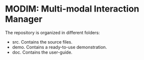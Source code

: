 # MODIM: Multi-modal Interaction Manager #

The repository is organized in different folders:
- src. Contains the source files. 
- demo. Contains a ready-to-use demonstration.
- doc. Contains the user-guide.